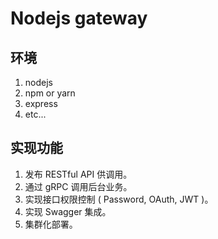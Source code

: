 # Nodejs gateway

## 环境

1. nodejs
2. npm or yarn
3. express
4. etc...

## 实现功能

1. 发布 RESTful API 供调用。
2. 通过 gRPC 调用后台业务。
3. 实现接口权限控制 ( Password, OAuth, JWT )。
4. 实现 Swagger 集成。
5. 集群化部署。